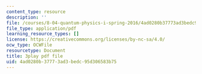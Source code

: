 ```yaml
---
content_type: resource
description: ''
file: /courses/8-04-quantum-physics-i-spring-2016/4ad0280b37773ad3bedc95d306583b75_Ex_fFlwZoM0.pdf
file_type: application/pdf
learning_resource_types: []
license: https://creativecommons.org/licenses/by-nc-sa/4.0/
ocw_type: OCWFile
resourcetype: Document
title: 3play pdf file
uid: 4ad0280b-3777-3ad3-bedc-95d306583b75
---
```

